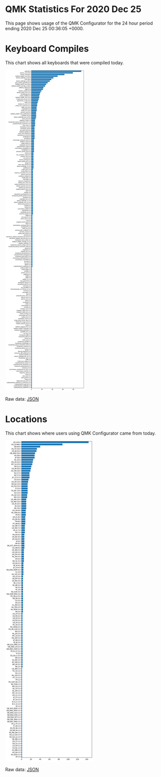 # QMK Statistics For 2020 Dec 25

This page shows usage of the QMK Configurator for the 24 hour period ending 2020 Dec 25 00:36:05 +0000.

# Keyboard Compiles

This chart shows all keyboards that were compiled today.

<img src="reports/20201225/keyboards.svg">

Raw data: [JSON](reports/20201225/keyboards.json ':ignore')

# Locations

This chart shows where users using QMK Configurator came from today.

<img src="reports/20201225/locations.svg">

Raw data: [JSON](reports/20201225/locations.json ':ignore')
    
